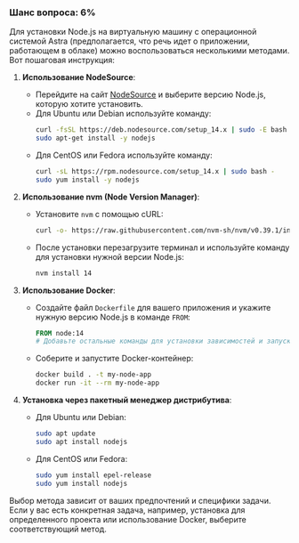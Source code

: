 ### Шанс вопроса: 6%

Для установки Node.js на виртуальную машину с операционной системой Astra (предполагается, что речь идет о приложении, работающем в облаке) можно воспользоваться несколькими методами. Вот пошаговая инструкция:

1. **Использование NodeSource**:
   - Перейдите на сайт [NodeSource](https://nodesource.com/blog/installing-node-js-via-package-manager/) и выберите версию Node.js, которую хотите установить.
   - Для Ubuntu или Debian используйте команду:
     ```bash
     curl -fsSL https://deb.nodesource.com/setup_14.x | sudo -E bash -
     sudo apt-get install -y nodejs
     ```
   - Для CentOS или Fedora используйте команду:
     ```bash
     curl -sL https://rpm.nodesource.com/setup_14.x | sudo bash -
     sudo yum install -y nodejs
     ```

2. **Использование nvm (Node Version Manager)**:
   - Установите `nvm` с помощью cURL:
     ```bash
     curl -o- https://raw.githubusercontent.com/nvm-sh/nvm/v0.39.1/install.sh | bash
     ```
   - После установки перезагрузите терминал и используйте команду для установки нужной версии Node.js:
     ```bash
     nvm install 14
     ```

3. **Использование Docker**:
   - Создайте файл `Dockerfile` для вашего приложения и укажите нужную версию Node.js в команде `FROM`:
     ```dockerfile
     FROM node:14
     # Добавьте остальные команды для установки зависимостей и запуска приложения
     ```
   - Соберите и запустите Docker-контейнер:
     ```bash
     docker build . -t my-node-app
     docker run -it --rm my-node-app
     ```

4. **Установка через пакетный менеджер дистрибутива**:
   - Для Ubuntu или Debian:
     ```bash
     sudo apt update
     sudo apt install nodejs
     ```
   - Для CentOS или Fedora:
     ```bash
     sudo yum install epel-release
     sudo yum install nodejs
     ```

Выбор метода зависит от ваших предпочтений и специфики задачи. Если у вас есть конкретная задача, например, установка для определенного проекта или использование Docker, выберите соответствующий метод.